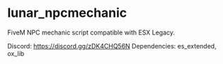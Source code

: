 # lunar_npcmechanic

FiveM NPC mechanic script compatible with ESX Legacy.

Discord: https://discord.gg/zDK4CHQ56N
Dependencies: es_extended, ox_lib
